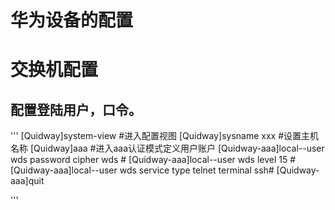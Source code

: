 华为设备的配置
==========
# 交换机配置
## 配置登陆用户，口令。
'''
[Quidway]system-view #进入配置视图
[Quidway]sysname xxx #设置主机名称
[Quidway]aaa  #进入aaa认证模式定义用户账户
[Quidway-aaa]local--user wds password cipher wds # 
[Quidway-aaa]local--user wds level 15 #
[Quidway-aaa]local--user wds service type telnet terminal ssh#
[Quidway-aaa]quit

'''
